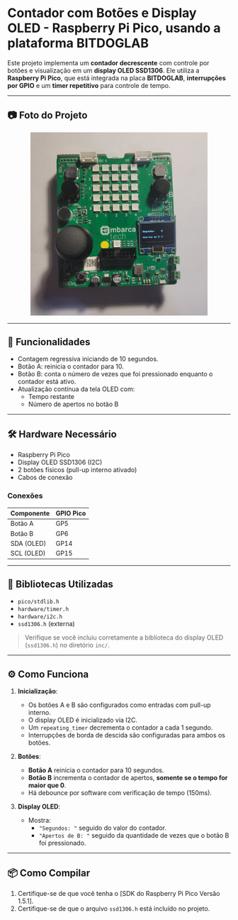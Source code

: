 # Contador com Botões e Display OLED  - Raspberry Pi Pico, usando a plataforma BITDOGLAB

Este projeto implementa um **contador decrescente** com controle por botões e visualização em um **display OLED SSD1306**. Ele utiliza a **Raspberry Pi Pico**, que está integrada na placa **BITDOGLAB**, **interrupções por GPIO** e um **timer repetitivo** para controle de tempo.

---

## 📷 Foto do Projeto

<p align ="center"><img src="https://github.com/GuilhermeAchilles/Guilherme_Achilles_embarcatech_HBr_2025/blob/main/Projetos/Contador_decrescente/assets/imagem_projeto_contador.jpeg?raw=true" width="400" alt="Imagem da BitDogLab"></p>

---

## 🧠 Funcionalidades

- Contagem regressiva iniciando de 10 segundos.
- Botão A: reinicia o contador para 10.
- Botão B: conta o número de vezes que foi pressionado enquanto o contador está ativo.
- Atualização contínua da tela OLED com:
  - Tempo restante
  - Número de apertos no botão B

---

## 🛠️ Hardware Necessário

- Raspberry Pi Pico
- Display OLED SSD1306 (I2C)
- 2 botões físicos (pull-up interno ativado)
- Cabos de conexão

### Conexões

| Componente  | GPIO Pico |
|-------------|------------|
| Botão A     | GP5        |
| Botão B     | GP6        |
| SDA (OLED)  | GP14       |
| SCL (OLED)  | GP15       |

---

## 🧰 Bibliotecas Utilizadas

- `pico/stdlib.h`
- `hardware/timer.h`
- `hardware/i2c.h`
- `ssd1306.h` (externa)

> Verifique se você incluiu corretamente a biblioteca do display OLED (`ssd1306.h`) no diretório `inc/`.

---

## ⚙️ Como Funciona

1. **Inicialização**:
   - Os botões A e B são configurados como entradas com pull-up interno.
   - O display OLED é inicializado via I2C.
   - Um `repeating_timer` decrementa o contador a cada 1 segundo.
   - Interrupções de borda de descida são configuradas para ambos os botões.

2. **Botões**:
   - **Botão A** reinicia o contador para 10 segundos.
   - **Botão B** incrementa o contador de apertos, **somente se o tempo for maior que 0**.
   - Há debounce por software com verificação de tempo (150ms).

3. **Display OLED**:
   - Mostra:
     - `"Segundos: "` seguido do valor do contador.
     - `"Apertos de B: "` seguido da quantidade de vezes que o botão B foi pressionado.

---

## 📦 Como Compilar

1. Certifique-se de que você tenha o [SDK do Raspberry Pi Pico Versão 1.5.1].
2. Certifique-se de que o arquivo `ssd1306.h` está incluído no projeto.


